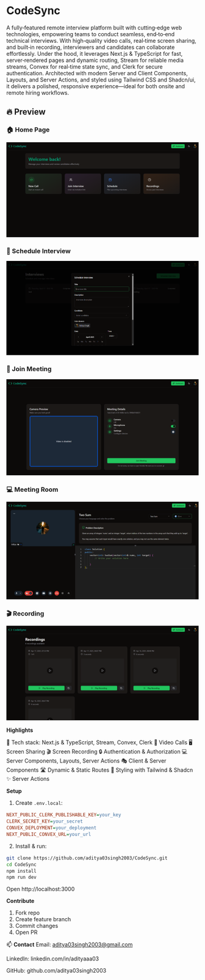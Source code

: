 # CodeSync  
A fully‑featured remote interview platform built with cutting‑edge web technologies, empowering teams to conduct seamless, end‑to‑end technical interviews. With high‑quality video calls, real‑time screen sharing, and built‑in recording, interviewers and candidates can collaborate effortlessly. Under the hood, it leverages Next.js & TypeScript for fast, server‑rendered pages and dynamic routing, Stream for reliable media streams, Convex for real‑time state sync, and Clerk for secure authentication. Architected with modern Server and Client Components, Layouts, and Server Actions, and styled using Tailwind CSS and Shadcn/ui, it delivers a polished, responsive experience—ideal for both onsite and remote hiring workflows.

## 🔥 Preview

### 🏠 Home Page
![Home Page](public/screenshots/Home_Page.png)

### 📅 Schedule Interview
![Schedule Interview](public/screenshots/Schedule_Interview.png)

### 🔗 Join Meeting
![Join Meeting](public/screenshots/Join_Meeting.png)

### 💻 Meeting Room
![Meeting Room](public/screenshots/Meeting_Room.png)

### 🎬 Recording
![Recording](public/screenshots/Recording.png)

**Highlights**  

🚀 Tech stack: Next.js & TypeScript, Stream, Convex, Clerk
🎥 Video Calls
🖥️ Screen Sharing
🎬 Screen Recording
🔒 Authentication & Authorization
💻 Server Components, Layouts, Server Actions
🎭 Client & Server Components
🛣️ Dynamic & Static Routes
🎨 Styling with Tailwind & Shadcn
✨ Server Actions

**Setup**  
1. Create `.env.local`:  
```ini
NEXT_PUBLIC_CLERK_PUBLISHABLE_KEY=your_key
CLERK_SECRET_KEY=your_secret
CONVEX_DEPLOYMENT=your_deployment
NEXT_PUBLIC_CONVEX_URL=your_url
```  
2. Install & run:  
```bash
git clone https://github.com/aditya03singh2003/CodeSync.git
cd CodeSync
npm install
npm run dev
```  
Open http://localhost:3000  

**Contribute**  
1. Fork repo  
2. Create feature branch  
3. Commit changes  
4. Open PR  

  
📫 **Contact**
Email: aditya03singh2003@gmail.com

LinkedIn: linkedin.com/in/adityaaa03

GitHub: github.com/aditya03singh2003

